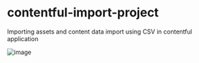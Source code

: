 # contentful-import-project
Importing assets and content data import using CSV in contentful application

![image](https://github.com/user-attachments/assets/0bc703a2-7e9c-4173-8526-ad53810577e2)
